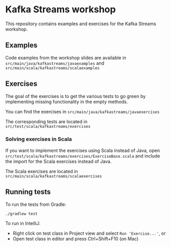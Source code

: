 # Kafka Streams workshop

This repository contains examples and exercises for the Kafka Streams workshop.

## Examples

Code examples from the workshop slides are available in
`src/main/java/kafkastreams/javaexamples` and
`src/main/scala/kafkastreams/scalaexamples`

## Exercises

The goal of the exercises is to get the various tests to go green by
implementing missing functionality in the empty methods.

You can find the exercises in `src/main/java/kafkastreams/javaexercises`

The corresponding tests are located in
`src/test/scala/kafkastreams/exercises`

### Solving exercises in Scala

If you want to implement the exercises using Scala instead of Java,
open `src/test/scala/kafkastreams/exercises/ExerciseBase.scala` and
include the import for the Scala exercises instead of Java.

The Scala exercises are located in
`src/main/scala/kafkastreams/scalaexercises`

## Running tests

To run the tests from Gradle:
```
./gradlew test
```

To run in IntelliJ:
- Right click on test class in Project view and select `Run 'Exercise...'`, or
- Open test class in editor and press Ctrl+Shift+F10 (on Mac)
